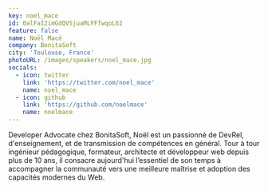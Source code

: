 ```yaml
---
key: noel_mace
id: 0alFaI2imGdQVSjuaMLFFfwqoL62
feature: false
name: Noël Macé
company: BonitaSoft
city: 'Toulouse, France'
photoURL: /images/speakers/noel_mace.jpg
socials:
  - icon: twitter
    link: 'https://twitter.com/noel_mace'
    name: noel_mace
  - icon: github
    link: 'https://github.com/noelmace'
    name: noelmace
---
```

Developer Advocate chez BonitaSoft, Noël est un passionné de DevRel, d'enseignement, et de transmission de compétences en général. Tour à tour ingénieur pédagogique, formateur, architecte et développeur web depuis plus de 10 ans, il consacre aujourd'hui l’essentiel de son temps à accompagner la communauté vers une meilleure maîtrise et adoption des capacités modernes du Web.